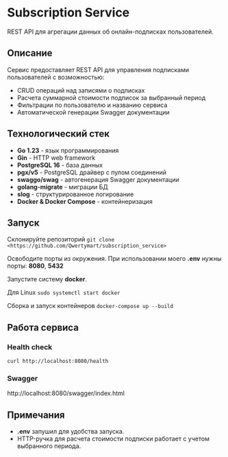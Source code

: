 # Subscription Service
REST API для агрегации данных об онлайн-подписках пользователей.

## Описание

Сервис предоставляет REST API для управления подписками пользователей с возможностью:
- CRUD операций над записями о подписках
- Расчета суммарной стоимости подписок за выбранный период
- Фильтрации по пользователю и названию сервиса
- Автоматической генерации Swagger документации

## Технологический стек

- **Go 1.23** - язык программирования
- **Gin** - HTTP web framework
- **PostgreSQL 16** - база данных
- **pgx/v5** - PostgreSQL драйвер с пулом соединений
- **swaggo/swag** - автогенерация Swagger документации
- **golang-migrate** - миграции БД
- **slog** - структурированное логирование
- **Docker & Docker Compose** - контейнеризация

## Запуск
Склонируйте репозиторий
```git clone <https://github.com/Qwertymart/subscription_service>```

Освободите порты из окружения. При использовании моего **.env** нужны порты: **8080**, **5432**

Запустите систему **docker**.

Для Linux
```sudo systemctl start docker```

Сборка и запуск контейнеров
```docker-compose up --build```

## Работа сервиса

### Health check

```curl http://localhost:8080/health```

### Swagger

http://localhost:8080/swagger/index.html

## Примечания

- **.env** запушил для удобства запуска.
- HTTP-ручка для расчета стоимости подписки работает с учетом выбранного периода.

